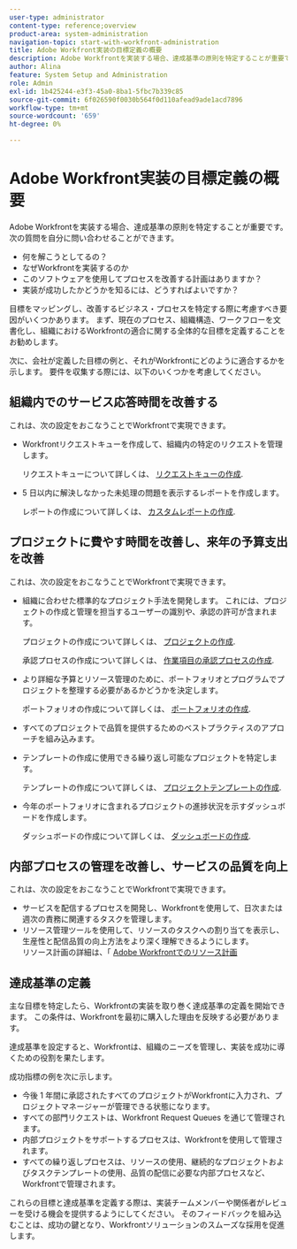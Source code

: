 ```yaml
---
user-type: administrator
content-type: reference;overview
product-area: system-administration
navigation-topic: start-with-workfront-administration
title: Adobe Workfront実装の目標定義の概要
description: Adobe Workfrontを実装する場合、達成基準の原則を特定することが重要です。 まず、現在のプロセス、組織構造、ワークフローを文書化し、Workfrontが組織にどのように適合するかに関する全体的な目標を定義することをお勧めします。
author: Alina
feature: System Setup and Administration
role: Admin
exl-id: 1b425244-e3f3-45a0-8ba1-5fbc7b339c85
source-git-commit: 6f026590f0030b564f0d110afead9ade1acd7896
workflow-type: tm+mt
source-wordcount: '659'
ht-degree: 0%

---
```


# Adobe Workfront実装の目標定義の概要

<!--Audited: 12/2023-->

Adobe Workfrontを実装する場合、達成基準の原則を特定することが重要です。 次の質問を自分に問い合わせることができます。

* 何を解こうとしてるの？
* なぜWorkfrontを実装するのか
* このソフトウェアを使用してプロセスを改善する計画はありますか？
* 実装が成功したかどうかを知るには、どうすればよいですか？

目標をマッピングし、改善するビジネス・プロセスを特定する際に考慮すべき要因がいくつかあります。 まず、現在のプロセス、組織構造、ワークフローを文書化し、組織におけるWorkfrontの適合に関する全体的な目標を定義することをお勧めします。

次に、会社が定義した目標の例と、それがWorkfrontにどのように適合するかを示します。 要件を収集する際には、以下のいくつかを考慮してください。

## 組織内でのサービス応答時間を改善する

これは、次の設定をおこなうことでWorkfrontで実現できます。

* Workfrontリクエストキューを作成して、組織内の特定のリクエストを管理します。

  リクエストキューについて詳しくは、 [リクエストキューの作成](../../manage-work/requests/create-and-manage-request-queues/create-request-queue.md).

* 5 日以内に解決しなかった未処理の問題を表示するレポートを作成します。

  レポートの作成について詳しくは、 [カスタムレポートの作成](../../reports-and-dashboards/reports/creating-and-managing-reports/create-custom-report.md).

## プロジェクトに費やす時間を改善し、来年の予算支出を改善

これは、次の設定をおこなうことでWorkfrontで実現できます。

* 組織に合わせた標準的なプロジェクト手法を開発します。 これには、プロジェクトの作成と管理を担当するユーザーの識別や、承認の許可が含まれます。

  プロジェクトの作成について詳しくは、 [プロジェクトの作成](../../manage-work/projects/create-projects/create-project.md).

  承認プロセスの作成について詳しくは、 [作業項目の承認プロセスの作成](../../administration-and-setup/customize-workfront/configure-approval-milestone-processes/create-approval-processes.md).

* より詳細な予算とリソース管理のために、ポートフォリオとプログラムでプロジェクトを整理する必要があるかどうかを決定します。

  ポートフォリオの作成について詳しくは、 [ポートフォリオの作成](../../manage-work/portfolios/create-and-manage-portfolios/create-portfolios.md).

* すべてのプロジェクトで品質を提供するためのベストプラクティスのアプローチを組み込みます。
* テンプレートの作成に使用できる繰り返し可能なプロジェクトを特定します。

  テンプレートの作成について詳しくは、 [プロジェクトテンプレートの作成](../../manage-work/projects/create-and-manage-templates/create-template.md).

* 今年のポートフォリオに含まれるプロジェクトの進捗状況を示すダッシュボードを作成します。

  ダッシュボードの作成について詳しくは、 [ダッシュボードの作成](../../reports-and-dashboards/dashboards/creating-and-managing-dashboards/create-dashboard.md).

## 内部プロセスの管理を改善し、サービスの品質を向上

これは、次の設定をおこなうことでWorkfrontで実現できます。

* サービスを配信するプロセスを開発し、Workfrontを使用して、日次または週次の責務に関連するタスクを管理します。
* リソース管理ツールを使用して、リソースのタスクへの割り当てを表示し、生産性と配信品質の向上方法をより深く理解できるようにします。\
  リソース計画の詳細は、「 [Adobe Workfrontでのリソース計画](../../resource-mgmt/resource-planning/resource-planning-overview.md)

## 達成基準の定義

主な目標を特定したら、Workfrontの実装を取り巻く達成基準の定義を開始できます。 この条件は、Workfrontを最初に購入した理由を反映する必要があります。

達成基準を設定すると、Workfrontは、組織のニーズを管理し、実装を成功に導くための役割を果たします。

成功指標の例を次に示します。

* 今後 1 年間に承認されたすべてのプロジェクトがWorkfrontに入力され、プロジェクトマネージャーが管理できる状態になります。
* すべての部門リクエストは、Workfront Request Queues を通じて管理されます。
* 内部プロジェクトをサポートするプロセスは、Workfrontを使用して管理されます。
* すべての繰り返しプロセスは、リソースの使用、継続的なプロジェクトおよびタスクテンプレートの使用、品質の配信に必要な内部プロセスなど、Workfrontで管理されます。

これらの目標と達成基準を定義する際は、実装チームメンバーや関係者がレビューを受ける機会を提供するようにしてください。 そのフィードバックを組み込むことは、成功の鍵となり、Workfrontソリューションのスムーズな採用を促進します。
